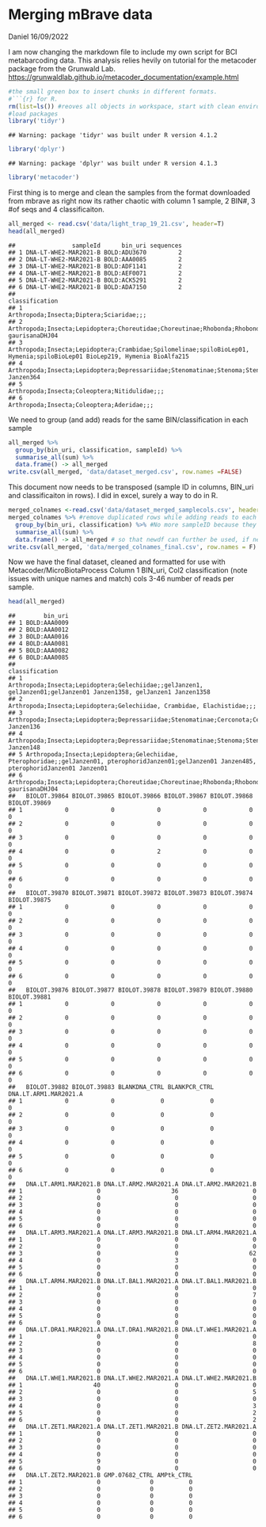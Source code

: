 Merging mBrave data
================
Daniel
16/09/2022

I am now changing the markdown file to include my own script for BCI
metabarcoding data. This analysis relies hevily on tutorial for the
metacoder package from the Grunwald Lab.
<https://grunwaldlab.github.io/metacoder_documentation/example.html>

``` r
#the small green box to insert chunks in different formats. 
#```{r} for R.
rm(list=ls()) #reoves all objects in workspace, start with clean environment
#load packages
library('tidyr')
```

    ## Warning: package 'tidyr' was built under R version 4.1.2

``` r
library('dplyr')
```

    ## Warning: package 'dplyr' was built under R version 4.1.3

``` r
library('metacoder')
```

First thing is to merge and clean the samples from the format downloaded
from mbrave as right now its rather chaotic with column 1 sample, 2
BIN#, 3 #of seqs and 4 classificaiton.

``` r
all_merged <- read.csv('data/light_trap_19_21.csv', header=T)
head(all_merged)
```

    ##                sampleId      bin_uri sequences
    ## 1 DNA-LT-WHE2-MAR2021-B BOLD:ADU3670         2
    ## 2 DNA-LT-WHE2-MAR2021-B BOLD:AAA0085         2
    ## 3 DNA-LT-WHE2-MAR2021-B BOLD:ADF1141         2
    ## 4 DNA-LT-WHE2-MAR2021-B BOLD:AEF0071         2
    ## 5 DNA-LT-WHE2-MAR2021-B BOLD:ACK5291         2
    ## 6 DNA-LT-WHE2-MAR2021-B BOLD:ADA7150         2
    ##                                                                                                             classification
    ## 1                                                                                  Arthropoda;Insecta;Diptera;Sciaridae;;;
    ## 2                                  Arthropoda;Insecta;Lepidoptera;Choreutidae;Choreutinae;Rhobonda;Rhobonda gaurisanaDHJ04
    ## 3 Arthropoda;Insecta;Lepidoptera;Crambidae;Spilomelinae;spiloBioLep01, Hymenia;spiloBioLep01 BioLep219, Hymenia BioAlfa215
    ## 4                                     Arthropoda;Insecta;Lepidoptera;Depressariidae;Stenomatinae;Stenoma;Stenoma Janzen364
    ## 5                                                                             Arthropoda;Insecta;Coleoptera;Nitidulidae;;;
    ## 6                                                                                Arthropoda;Insecta;Coleoptera;Aderidae;;;

We need to group (and add) reads for the same BIN/classification in each
sample

``` r
all_merged %>%
  group_by(bin_uri, classification, sampleId) %>%
  summarise_all(sum) %>%
  data.frame() -> all_merged
write.csv(all_merged, 'data/dataset_merged.csv', row.names =FALSE)
```

This document now needs to be transposed (sample ID in columns, BIN_uri
and classificaiton in rows). I did in excel, surely a way to do in R.

``` r
merged_colnames <-read.csv('data/dataset_merged_samplecols.csv', header = T)
merged_colnames %>% #remove duplicated rows while adding reads to each 'sample' column
  group_by(bin_uri, classification) %>% #No more sampleID because they are the columns now
  summarise_all(sum) %>%
  data.frame() -> all_merged # so that newdf can further be used, if needed
write.csv(all_merged, 'data/merged_colnames_final.csv', row.names = F)
```

Now we have the final dataset, cleaned and formatted for use with
Metacoder/MicroBiotaProcess Column 1 BIN_uri, Col2 classification (note
issues with unique names and match) cols 3-46 number of reads per
sample.

``` r
head(all_merged)
```

    ##        bin_uri
    ## 1 BOLD:AAA0009
    ## 2 BOLD:AAA0012
    ## 3 BOLD:AAA0016
    ## 4 BOLD:AAA0081
    ## 5 BOLD:AAA0082
    ## 6 BOLD:AAA0085
    ##                                                                                                                                    classification
    ## 1                               Arthropoda;Insecta;Lepidoptera;Gelechiidae;;gelJanzen1, gelJanzen01;gelJanzen01 Janzen1358, gelJanzen1 Janzen1358
    ## 2                                                                          Arthropoda;Insecta;Lepidoptera;Gelechiidae, Crambidae, Elachistidae;;;
    ## 3                                                        Arthropoda;Insecta;Lepidoptera;Depressariidae;Stenomatinae;Cerconota;Cerconota Janzen136
    ## 4                                                            Arthropoda;Insecta;Lepidoptera;Depressariidae;Stenomatinae;Stenoma;Stenoma Janzen148
    ## 5 Arthropoda;Insecta;Lepidoptera;Gelechiidae, Pterophoridae;;gelJanzen01, pterophoridJanzen01;gelJanzen01 Janzen485, pterophoridJanzen01 Janzen01
    ## 6                                                         Arthropoda;Insecta;Lepidoptera;Choreutidae;Choreutinae;Rhobonda;Rhobonda gaurisanaDHJ04
    ##   BIOLOT.39864 BIOLOT.39865 BIOLOT.39866 BIOLOT.39867 BIOLOT.39868 BIOLOT.39869
    ## 1            0            0            0            0            0            0
    ## 2            0            0            0            0            0            0
    ## 3            0            0            0            0            0            0
    ## 4            0            0            2            0            0            0
    ## 5            0            0            0            0            0            0
    ## 6            0            0            0            0            0            0
    ##   BIOLOT.39870 BIOLOT.39871 BIOLOT.39872 BIOLOT.39873 BIOLOT.39874 BIOLOT.39875
    ## 1            0            0            0            0            0            0
    ## 2            0            0            0            0            0            0
    ## 3            0            0            0            0            0            0
    ## 4            0            0            0            0            0            0
    ## 5            0            0            0            0            0            0
    ## 6            0            0            0            0            0            0
    ##   BIOLOT.39876 BIOLOT.39877 BIOLOT.39878 BIOLOT.39879 BIOLOT.39880 BIOLOT.39881
    ## 1            0            0            0            0            0            0
    ## 2            0            0            0            0            0            0
    ## 3            0            0            0            0            0            0
    ## 4            0            0            0            0            0            0
    ## 5            0            0            0            0            0            0
    ## 6            0            0            0            0            0            0
    ##   BIOLOT.39882 BIOLOT.39883 BLANKDNA_CTRL BLANKPCR_CTRL DNA.LT.ARM1.MAR2021.A
    ## 1            0            0             0             0                     0
    ## 2            0            0             0             0                     0
    ## 3            0            0             0             0                     0
    ## 4            0            0             0             0                     0
    ## 5            0            0             0             0                     0
    ## 6            0            0             0             0                     0
    ##   DNA.LT.ARM1.MAR2021.B DNA.LT.ARM2.MAR2021.A DNA.LT.ARM2.MAR2021.B
    ## 1                     0                    36                     0
    ## 2                     0                     0                     0
    ## 3                     0                     0                     0
    ## 4                     0                     0                     0
    ## 5                     0                     0                     0
    ## 6                     0                     0                     0
    ##   DNA.LT.ARM3.MAR2021.A DNA.LT.ARM3.MAR2021.B DNA.LT.ARM4.MAR2021.A
    ## 1                     0                     0                     0
    ## 2                     0                     0                     0
    ## 3                     0                     0                    62
    ## 4                     0                     3                     0
    ## 5                     0                     0                     0
    ## 6                     0                     0                     0
    ##   DNA.LT.ARM4.MAR2021.B DNA.LT.BAL1.MAR2021.A DNA.LT.BAL1.MAR2021.B
    ## 1                     0                     0                     0
    ## 2                     0                     0                     7
    ## 3                     0                     0                     0
    ## 4                     0                     0                     0
    ## 5                     0                     0                     0
    ## 6                     0                     0                     0
    ##   DNA.LT.DRA1.MAR2021.A DNA.LT.DRA1.MAR2021.B DNA.LT.WHE1.MAR2021.A
    ## 1                     0                     0                     0
    ## 2                     0                     0                     8
    ## 3                     0                     0                     0
    ## 4                     0                     0                     0
    ## 5                     0                     0                     0
    ## 6                     0                     0                     0
    ##   DNA.LT.WHE1.MAR2021.B DNA.LT.WHE2.MAR2021.A DNA.LT.WHE2.MAR2021.B
    ## 1                    40                     0                     0
    ## 2                     0                     0                     5
    ## 3                     0                     0                     0
    ## 4                     0                     0                     3
    ## 5                     0                     0                     2
    ## 6                     0                     0                     2
    ##   DNA.LT.ZET1.MAR2021.A DNA.LT.ZET1.MAR2021.B DNA.LT.ZET2.MAR2021.A
    ## 1                     0                     0                     0
    ## 2                     0                     0                     0
    ## 3                     0                     0                     0
    ## 4                     0                     0                     0
    ## 5                     9                     0                     0
    ## 6                     0                     0                     0
    ##   DNA.LT.ZET2.MAR2021.B GMP.07682_CTRL AMPtk_CTRL
    ## 1                     0              0          0
    ## 2                     0              0          0
    ## 3                     0              0          0
    ## 4                     0              0          0
    ## 5                     0              0          0
    ## 6                     0              0          0
